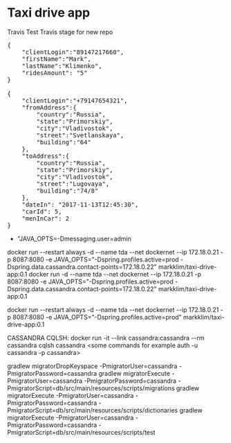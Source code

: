 # Taxi drive app

Travis
Test Travis stage for new repo
<pre>
{
	"clientLogin":"89147217660",
	"firstName":"Mark",
	"lastName":"Klimenko",
	"ridesAmount": "5"
}

{
	"clientLogin":"+79147654321",
	"fromAddress":{
		"country":"Russia",
		"state":"Primorskiy",
		"city":"Vladivostok",
		"street":"Svetlanskaya",
		"building":"64"
	},
	"toAddress":{
		"country":"Russia",
		"state":"Primorskiy",
		"city":"Vladivostok",
		"street":"Lugovaya",
		"building":"74/8"
	},
	"dateIn": "2017-11-13T12:45:30",
	"carId": 5,
	"menInCar": 2
}
</pre>

- "JAVA_OPTS=-Dmessaging.user=admin





docker run --restart always -d --name tda --net dockernet --ip 172.18.0.21 -p 8087:8080 -e JAVA_OPTS="-Dspring.profiles.active=prod -Dspring.data.cassandra.contact-points=172.18.0.22" markklim/taxi-drive-app:0.1
docker run -d --name tda --net dockernet --ip 172.18.0.21 -p 8087:8080 -e JAVA_OPTS="-Dspring.profiles.active=prod -Dspring.data.cassandra.contact-points=172.18.0.22" markklim/taxi-drive-app:0.1

docker run --restart always -d --name tda --net dockernet --ip 172.18.0.21 -p 8087:8080 -e JAVA_OPTS="-Dspring.profiles.active=prod" markklim/taxi-drive-app:0.1

CASSANDRA CQLSH:
docker run -it --link cassandra:cassandra --rm cassandra cqlsh cassandra <some commands for example auth -u cassandra -p cassandra>


gradlew migratorDropKeyspace -PmigratorUser=cassandra -PmigratorPassword=cassandra 
gradlew migratorExecute -PmigratorUser=cassandra -PmigratorPassword=cassandra -PmigratorScript=db/src/main/resources/scripts/migrations
gradlew migratorExecute -PmigratorUser=cassandra -PmigratorPassword=cassandra -PmigratorScript=db/src/main/resources/scripts/dictionaries
gradlew migratorExecute -PmigratorUser=cassandra -PmigratorPassword=cassandra -PmigratorScript=db/src/main/resources/scripts/test
